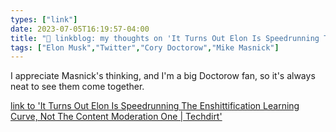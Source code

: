 ```yaml
---
types: ["link"]
date: 2023-07-05T16:19:57-04:00
title: "🔗 linkblog: my thoughts on 'It Turns Out Elon Is Speedrunning The Enshittification Learning Curve, Not The Content Moderation One | Techdirt'"
tags: ["Elon Musk","Twitter","Cory Doctorow","Mike Masnick"]
---
```

I appreciate Masnick's thinking, and I'm a big Doctorow fan, so it's always neat to see them come together.  
 

[link to 'It Turns Out Elon Is Speedrunning The Enshittification Learning Curve, Not The Content Moderation One | Techdirt'](https://www.techdirt.com/2023/07/05/it-turns-out-elon-is-speedrunning-the-enshittification-learning-curve-not-the-content-moderation-one/)
